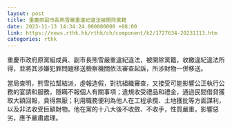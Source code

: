 ```yaml
---
layout: post
title: 重慶原副市長熊雪嚴重違紀違法被開除黨籍
date: 2023-11-13 14:34:24.000000000 +08:00
link: https://news.rthk.hk/rthk/ch/component/k2/1727634-20231113.htm
categories: rthk
---
```


重慶市政府原黨組成員、副市長熊雪嚴重違紀違法，被開除黨籍，收繳違紀違法所得，並將其涉嫌犯罪問題移送檢察機關依法審查起訴，所涉財物一併移送。

當局查明，熊雪拉幫結派，虛報造假，對抗組織審查，又接受可能影響公正執行公務的宴請和服務，隱瞞不報個人有關事項；違規收受禮品和禮金，通過民間借貸獲取大額回報，貪得無厭；利用職務便利為他人在工程承攬、土地獲批等方面謀利，以及非法收受巨額財物。他在黨的十八大後不收斂、不收手，性質嚴重，影響惡劣，應予嚴肅處理。
